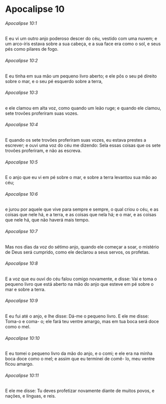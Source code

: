 # Apocalipse 10

###### Apocalipse 10:1

E eu vi um outro anjo poderoso descer do céu, vestido com uma nuvem; e um arco-íris estava sobre a sua cabeça, e a sua face era como o sol, e seus pés como pilares de fogo.

###### Apocalipse 10:2

E eu tinha em sua mão um pequeno livro aberto; e ele pôs o seu pé direito sobre o mar, e o seu pé esquerdo sobre a terra,

###### Apocalipse 10:3

e ele clamou em alta voz, como quando um leão ruge; e quando ele clamou, sete trovões proferiram suas vozes.

###### Apocalipse 10:4

E quando os sete trovões proferiram suas vozes, eu estava prestes a escrever; e ouvi uma voz do céu me dizendo: Sela essas coisas que os sete trovões proferiram, e não as escreva.

###### Apocalipse 10:5

E o anjo que eu vi em pé sobre o mar, e sobre a terra levantou sua mão ao céu;

###### Apocalipse 10:6

e jurou por aquele que vive para sempre e sempre, o qual criou o céu, e as coisas que nele há, e a terra, e as coisas que nela há; e o mar, e as coisas que nele há, que não haverá mais tempo.

###### Apocalipse 10:7

Mas nos dias da voz do sétimo anjo, quando ele começar a soar, o mistério de Deus será cumprido, como ele declarou a seus servos, os profetas.

###### Apocalipse 10:8

E a voz que eu ouvi do céu falou comigo novamente, e disse: Vai e toma o pequeno livro que está aberto na mão do anjo que esteve em pé sobre o mar e sobre a terra.

###### Apocalipse 10:9

E eu fui até o anjo, e lhe disse: Dá-me o pequeno livro. E ele me disse: Toma-o e coma- o; ele fará teu ventre amargo, mas em tua boca será doce como o mel.

###### Apocalipse 10:10

E eu tomei o pequeno livro da mão do anjo, e o comi; e ele era na minha boca doce como o mel; e assim que eu terminei de comê- lo, meu ventre ficou amargo.

###### Apocalipse 10:11

E ele me disse: Tu deves profetizar novamente diante de muitos povos, e nações, e línguas, e reis.

